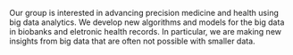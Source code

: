 Our group is interested in advancing precision medicine and health using big data analytics. We develop new algorithms and models for the big data in biobanks and eletronic health records. In particular, we are making new insights from big data that are often not possible with smaller data.
